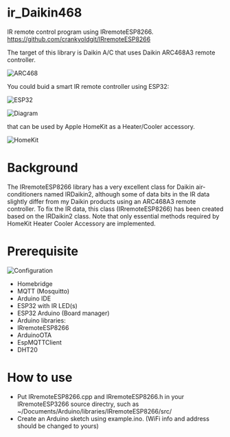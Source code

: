 # ir_Daikin468
IR remote control program using IRremoteESP8266. https://github.com/crankyoldgit/IRremoteESP8266

The target of this library is Daikin A/C that uses Daikin ARC468A3 remote controller. 

![ARC468](https://diysmartmatter.com/wp-content/uploads/2023/02/daikinremo-scaled.jpg "ARC468")

You could buid a smart IR remote controller using ESP32:

![ESP32](https://diysmartmatter.com/wp-content/uploads/2023/02/pcb.jpg)

![Diagram](https://diysmartmatter.com/images/20221225150838.png)

that can be used by Apple HomeKit as a Heater/Cooler accessory. 

![HomeKit](https://diysmartmatter.com/images/20221123195125.png)

# Background

The IRremoteESP8266 library has a very excellent class for Daikin air-conditioners named IRDaikin2, although some of data bits in the IR data slightly differ from my Daikin products using an ARC468A3 remote controller. To fix the IR data, this class (IRremoteESP8266) has been created based on the IRDaikin2 class. Note that only essential methods required by HomeKit Heater Cooler Accessory are implemented. 

# Prerequisite

![Configuration](https://diysmartmatter.com/wp-content/uploads/2023/04/remo_E.jpg)


- Homebridge
- MQTT (Mosquitto)
- Arduino IDE
- ESP32 with IR LED(s)
- ESP32 Arduino (Board manager)
- Arduino libraries:
- IRremoteESP8266 
- ArduinoOTA
- EspMQTTClient
- DHT20


# How to use

- Put IRremoteESP8266.cpp and IRremoteESP8266.h in your IRremoteESP3266 source directry, such as ~/Documents/Arduino/libraries/IRremoteESP8266/src/
- Create an Arduino sketch using example.ino. (WiFi info and address should be changed to yours)

